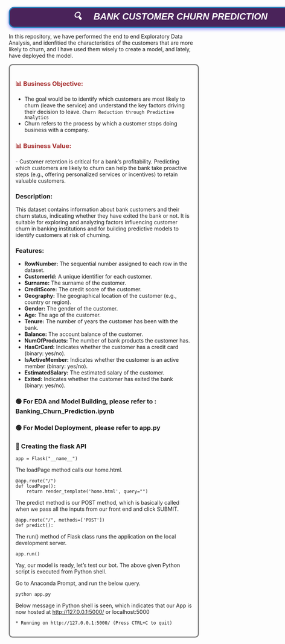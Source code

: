 <div style="background-color: #4A235A;
            color: #FFFFFF;
            text-align: center;
            border: 3px solid #2980B9;
            border-radius: 15px;
            box-shadow: 0px 4px 8px rgba(0, 0, 255, 0.4);
            font-family: 'Arial Black', Gadget, sans-serif;
            font-size: 12px;
            text-transform: uppercase;
            font-style: italic;
            width: 850px;
            margin: left;
            display: flex;
            align-items: center;
            justify-content: center;
            height: 50px; /* Set a fixed height */
            padding: 0;">
    <h1 style="margin: 0;">🔍 🔮 Bank Customer Churn Prediction</h1>
</div>










In this repository, we have performed the end to end Exploratory Data Analysis, and idenfitied the characteristics of the customers that are more likely to churn, and I have used them wisely to create a model, and lately, have deployed the model.

<div style="border-radius:10px; border:#808080 solid; padding: 15px; background-color: ##F0E68C ; font-size:100%; text-align:left">

<h3 align="left"><font color=brown>📊 Business Objective:</font></h3>
   
- The goal would be to identify which customers are most likely to churn (leave the service) and understand the key factors driving their decision to leave. `Churn Reduction through Predictive Analytics`
- Churn refers to the process by which a customer stops doing business with a company.

<h3 align="left"><font color=brown>📊 Business Value:</font></h3>
- Customer retention is critical for a bank’s profitability. Predicting which customers are likely to churn can help the bank take proactive steps (e.g., offering personalized services or incentives) to retain valuable customers.

### Description:

This dataset contains information about bank customers and their churn status, indicating whether they have exited the bank or not. It is suitable for exploring and analyzing factors influencing customer churn in banking institutions and for building predictive models to identify customers at risk of churning.

### Features:

- **RowNumber:**    The sequential number assigned to each row in the dataset.
- **CustomerId:**   A unique identifier for each customer.
- **Surname:**  The surname of the customer.
- **CreditScore:**  The credit score of the customer.
- **Geography:**    The geographical location of the customer (e.g., country or region).
- **Gender:**   The gender of the customer.
- **Age:**  The age of the customer.
- **Tenure:**   The number of years the customer has been with the bank.
- **Balance:**  The account balance of the customer.
- **NumOfProducts:**    The number of bank products the customer has.
- **HasCrCard:**    Indicates whether the customer has a credit card (binary: yes/no).
- **IsActiveMember:**   Indicates whether the customer is an active member (binary: yes/no).
- **EstimatedSalary:**  The estimated salary of the customer.
- **Exited:**   Indicates whether the customer has exited the bank (binary: yes/no).

### 🟢 For EDA and Model Building, please refer to : Banking_Churn_Prediction.ipynb
### 🟢 For Model Deployment, please refer to app.py
### 🔵 Creating the flask API

```
app = Flask("__name__")
```

The loadPage method calls our home.html.
```
@app.route("/")
def loadPage():
	return render_template('home.html', query="")
```

The predict method is our POST method, which is basically called when we pass all the inputs from our front end and click SUBMIT.
```
@app.route("/", methods=['POST'])
def predict():
```
  
The run() method of Flask class runs the application on the local development server.
```
app.run()
```


Yay, our model is ready, let’s test our bot.
The above given Python script is executed from Python shell.

Go to Anaconda Prompt, and run the below query.
```
python app.py
```


Below message in Python shell is seen, which indicates that our App is now hosted at http://127.0.0.1:5000/ or localhost:5000
```
* Running on http://127.0.0.1:5000/ (Press CTRL+C to quit)
```
